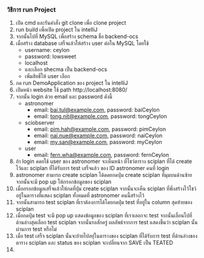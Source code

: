 ### วิธีการ run Project

1. เปิด cmd และรันคำสั่ง git clone เพื่อ clone project
2. run build เพื่อเปิด project ใน intelliJ
3. จากนั้นไปที่ MySQL เพื่อสร้าง schema ชื่อ backend-ocs
4. เมื่อสร้าง database เสร็จแล้วให้สร้าง user ต่อใน MySQL โดยใช้
   * username: ceylon
   * password: lowsweet
   * localhost
   * และเลือก shecma เป็น backend-ocs
   * เพิ่มสิทธิ์ให้ user เลือก
5. กด run DemoApplication ของ project ใน intelliJ
6. เปิดหน้า website ใช้ path http://localhost:8080/
7. จากนั้น login ด้วย email และ password ดังนี้
   * astronomer
     * email: bai.tul@example.com, password: baiCeylon
     * email: tong.nit@example.com, password: tongCeylon
   * sciobserver
     * email: pim.hah@example.com, password: pimCeylon
     * email: nai.nue@example.com, password: naiCeylon
     * email: my.san@example.com, password: myCeylon
   * user
     * email: fern.wha@example.com, password: fernCeylon
8. ถ้า login ดดยใช้ user ของ astronomer จะเห็นหน้า ที่โชว์ตาราง sciplan ที่ได้ create ไว้และ sciplan ที่ได้รับการ test เสร็จแล้ว ของ ID astronomer คนที่ login
9. astronomer สามารถ create sciplan ได้ดดยกดปุ่ม create sciplan ที่มุมบนด้านซ้ายจากนั้นจะมี pop up ให้กรอกข้อมูลของ sciplan
10. เมื่อกรอกข้อมูลเสร็จแล้วให้กดที่ปุ่ม create sciplan จากนั้นจะเห็น sciplan ที่พึ่งสร้างไว้โชว์อยู่ในตารางที่แสดง sciplan ทั้งหมดที่ astronomer คนนี้สร้างไว้
11. จากนั้นสามารถ test sciplan ที่เราต้องการได้โดยกดปุ่ม test ที่อยู่ใน column สุดท้ายของ sciplan
12. เมื่อกดปุ่ม test จะมี pop up แสดงข้อมูลของ sciplan ที่เราเลอกจะ test จากนั้นเลื่อนไปที่ด้านล่างสุดเลือก test sciplan จากนั้นรอสักครู่ ผลลัพธ์จากการ test แสดงขึ้นว่า sciplan นั้นผ่านการ test หรือไม่
13. เมื่อ test เสร็จ sciplan นั้นจะย้ายไปอยุ่ในตารางของ sciplan ที่ได้รับการ test ที่ด้านล่างของตาราง sciplan และ status ของ sciplan จะเปลี่ยนจาก SAVE เป็น TEATED
14. 








